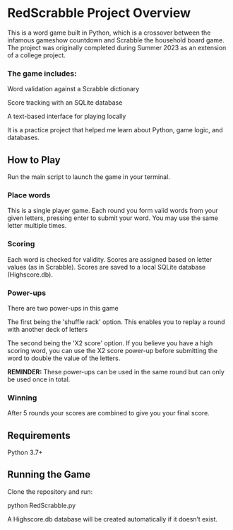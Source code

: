 # RedScrabble Project Overview

This is a word game built in Python, which is a crossover between the infamous gameshow countdown and Scrabble the household board game. The project was originally completed during Summer 2023 as an extension of a college project.

### The game includes:

Word validation against a Scrabble dictionary

Score tracking with an SQLite database

A text-based interface for playing locally

It is a practice project that helped me learn about Python, game logic, and databases.

## How to Play

Run the main script to launch the game in your terminal.

### Place words 

This is a single player game. Each round you form valid words from your given letters, pressing enter to submit your word. You may use the same letter multiple times.

### Scoring

Each word is checked for validity. Scores are assigned based on letter values (as in Scrabble). Scores are saved to a local SQLite database (Highscore.db).

### Power-ups 

There are two power-ups in this game

The first being the 'shuffle rack' option. This enables you to replay a round with another deck of letters

The second being the 'X2 score' option. If you believe you have a high scoring word, you can use the X2 score power-up before submitting the word to double the value of the letters.

**REMINDER:** These power-ups can be used in the same round but can only be used once in total.

### Winning

After 5 rounds your scores are combined to give you your final score.

## Requirements

Python 3.7+

## Running the Game

Clone the repository and run:

python RedScrabble.py

A Highscore.db database will be created automatically if it doesn’t exist.
